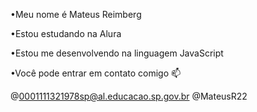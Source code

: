 •Meu nome é Mateus Reimberg

•Estou estudando na Alura

•Estou me desenvolvendo na linguagem JavaScript

•Você pode entrar em contato comigo 📫

@0001111321978sp@al.educacao.sp.gov.br
@MateusR22
